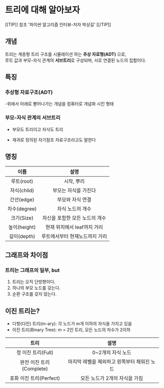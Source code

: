 # 트리에 대해 알아보자
[[TIP]]
참조 '파이썬 알고리즘 인터뷰-저자 박상길'
[[/TIP]]
## 개념
트리는 계층형 트리 구조를 시뮬레이션 하는 **추상 자료형(ADT)** 으로,  
루트 값과 부모-자식 관계의 **서브트리**로 구성되며, 서로 연결된 노드의 집합이다.

## 특징
### 추상형 자료구조(ADT)

-위에서 아래로 뻗어나가는 개념을 컴퓨터로 개념화 시킨 형태
### 부모-자식 관계의 서브트리

- 부모도 트리이고 자식도 트리 

- 재귀로 정의된 자기참조 자료구조라고도 말한다

## 명칭
이름 | 설명
:--:|:--:
루트(root) |  시작, 뿌리
자식(child) | 부모는 자식을 가진다
간선(edge) | 부모와 자식 연결
차수(degree) | 자식 노드의 개수  
크기(Size) | 자신을 포함한 모든 노드의 개수
높이(height) | 현재 위치에서 leaf까지 거리
깊이(depth) | 루트에서부터 현재노드까지 거리

## 그래프와 차이점
### 트리는 그래프의 일부, but
1. 트리는 오직 단방향이다.  
2. 하나의 부모 노드를 갖는다.  
3. 순환 구조를 갖지 않는다.  



## 이진 트리는?
- 다항(다진) 트리(m-ary): 각 노드가 m개 이하의 자식을 가지고 있음
- 이진 트리(Binary Tree): m = 2인 트리, 모든 노드의 차수가 2이하

트리 | 설명
:--:|:--:
정 이진 트리(Full) | 0~2개의 자식 노드
완전 이진 트리(Complete) | 마지막 레벨을 제외하고 왼쪽부터 채워진 노드
포화 이진 트리(Perfect) | 모든 노드가 2개의 자식을 가짐
